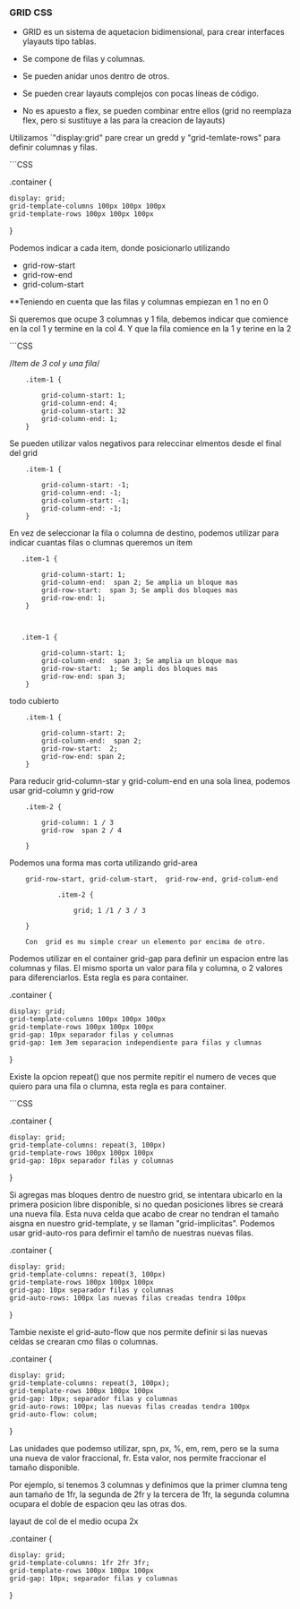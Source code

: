 

### GRID CSS

- GRID es un sistema de aquetacion bidimensional, para crear interfaces ylayauts tipo tablas.

- Se compone de filas y columnas.

- Se pueden anidar unos dentro de otros.

- Se pueden crear layauts complejos con pocas líneas de código.

- No es apuesto a flex, se pueden combinar entre ellos (grid no reemplaza flex, pero si sustituye a las <tables> para la creacion de layauts)


Utilizamos ´"display:grid" pare crear un gredd y "grid-temlate-rows" para definir columnas y filas.

´´´CSS

.container {

    display: grid;
    grid-template-columns 100px 100px 100px
    grid-template-rows 100px 100px 100px
}

Podemos indicar a cada item, donde posicionarlo utilizando 

- grid-row-start
- grid-row-end
- grid-colum-start

**Teniendo en cuenta que las filas y columnas empiezan en 1 no en 0

Si queremos que ocupe 3 columnas y 1 fila, debemos indicar que comience en la col 1 y termine en la col 4. Y que la fila comience en la 1 y terine en la 2

´´´CSS

/*Item de 3 col y una fila*/

        .item-1 {

            grid-column-start: 1;
            grid-column-end: 4;
            grid-column-start: 32
            grid-column-end: 1;
        }

Se pueden utilizar valos negativos para releccinar elmentos desde el final del grid

        .item-1 {

            grid-column-start: -1;
            grid-column-end: -1;
            grid-column-start: -1;
            grid-column-end: -1;
        }

En vez de seleccionar la fila o columna de destino, podemos utilizar <span> para indicar cuantas filas o clumnas queremos un item


       .item-1 {

            grid-column-start: 1;
            grid-column-end:  span 2; Se amplia un bloque mas
            grid-row-start:  span 3; Se ampli dos bloques mas
            grid-row-end: 1;
        }


        
       .item-1 {

            grid-column-start: 1;
            grid-column-end:  span 3; Se amplia un bloque mas
            grid-row-start:  1; Se ampli dos bloques mas
            grid-row-end: span 3;
        }
 todo cubierto

        .item-1 {

            grid-column-start: 2;
            grid-column-end:  span 2;
            grid-row-start:  2; 
            grid-row-end: span 2;
        }
Para reducir grid-column-star y grid-colum-end en una sola linea, podemos usar grid-column y grid-row

        .item-2 {

            grid-column: 1 / 3
            grid-row  span 2 / 4

        }

Podemos una forma mas corta utilizando grid-area

        grid-row-start, grid-colum-start,  grid-row-end, grid-colum-end

                .item-2 {

                    grid; 1 /1 / 3 / 3

        }

        Con  grid es mu simple crear un elemento por encima de otro.

Podemos utilizar en el container grid-gap para definir un espacion entre las columnas y filas. El mismo sporta un valor para fila y columna, o 2 valores para diferenciarlos. Esta regla es para container.

.container {

    display: grid;
    grid-template-columns 100px 100px 100px
    grid-template-rows 100px 100px 100px
    grid-gap: 10px separador filas y columnas
    grid-gap: 1em 3em separacion independiente para filas y clumnas
}

Existe la opcion repeat() que nos permite repitir el numero de veces que quiero para una fila o clumna, esta regla es para container.

´´´CSS


.container {

    display: grid;
    grid-template-columns: repeat(3, 100px)
    grid-template-rows 100px 100px 100px
    grid-gap: 10px separador filas y columnas

  
}


Si agregas mas bloques dentro de nuestro grid, se intentara ubicarlo en la primera posicion libre disponible, si no quedan posiciones libres se creará una nueva fila. Esta nuva celda que acabo de crear no tendran el tamaño aisgna en nuestro grid-template, y se llaman "grid-implicitas". Podemos usar grid-auto-ros para defirnir el tamño de nuestras nuevas filas.

.container {

    display: grid;
    grid-template-columns: repeat(3, 100px)
    grid-template-rows 100px 100px 100px
    grid-gap: 10px separador filas y columnas
    grid-auto-rows: 100px las nuevas filas creadas tendra 100px

  
}

Tambie nexiste el grid-auto-flow que nos permite definir si las nuevas celdas se crearan cmo filas o columnas.

.container {

    display: grid;
    grid-template-columns: repeat(3, 100px);
    grid-template-rows 100px 100px 100px
    grid-gap: 10px; separador filas y columnas
    grid-auto-rows: 100px; las nuevas filas creadas tendra 100px
    grid-auto-flow: colum;
  
}

Las unidades que podemso utilizar, spn, px, %, em, rem, pero se la suma una nueva de valor fraccional, fr. Esta valor, nos permite fraccionar el tamaño disponible.

Por ejemplo, si tenemos 3 columnas y definimos que la primer clumna teng aun tamaño de 1fr, la segunda de 2fr y la tercera de 1fr, la segunda columna ocupara el doble de espacion qeu las otras dos.

layaut de col de el medio ocupa 2x

.container {

    display: grid;
    grid-template-columns: 1fr 2fr 3fr;
    grid-template-rows 100px 100px 100px
    grid-gap: 10px; separador filas y columnas

  
}

